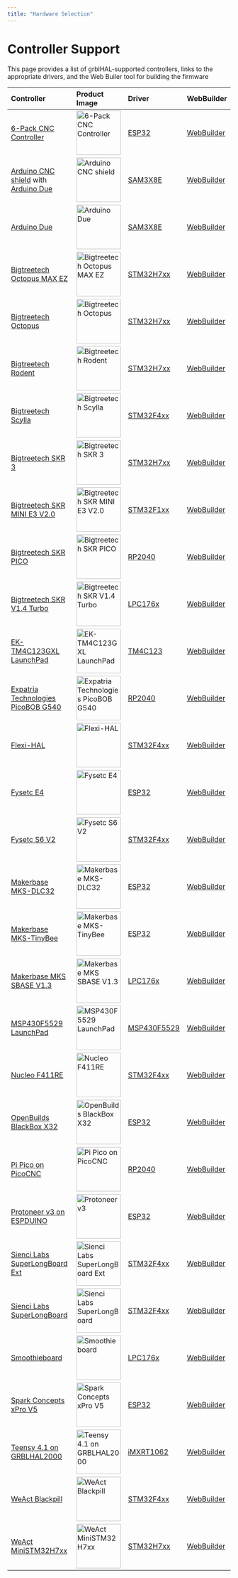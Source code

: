 ```yaml
---
title: "Hardware Selection"
---
```


# Controller Support

This page provides a list of grblHAL-supported controllers, links to the appropriate drivers, and the Web Builer tool for building the firmware

| Controller | Product Image | Driver | WebBuilder |
| :--- | :--- | :--- | :--- |
| [6-Pack CNC Controller](https://github.com/bdring/6-Pack_CNC_Controller) | <img src="/grblhal_docs/img/controllers/6pack.jpg" alt="6-Pack CNC Controller" height="100"/> | [ESP32](https://github.com/grblHAL/ESP32) | [WebBuilder](https://svn.io-engineering.com:8443/?driver=ESP32&board=BDRING%206-axis%20I2S) |
| [Arduino CNC shield](https://www.arduino.cc/en/Main/ArduinoMotorShieldR3) with [Arduino Due](https://store.arduino.cc/arduino-due) | <img src="/grblhal_docs/img/controllers/arduinocncshield.webp" alt="Arduino CNC shield" height="100"/> | [SAM3X8E](https://github.com/grblHAL/SAM3X8E) | [WebBuilder](https://svn.io-engineering.com:8443/?driver=SAM3X8E&board=Arduino%20Due) |
| [Arduino Due](https://store.arduino.cc/arduino-due) | <img src="/grblhal_docs/img/controllers/due.webp" alt="Arduino Due" height="100"/> | [SAM3X8E](https://github.com/grblHAL/SAM3X8E) | [WebBuilder](https://svn.io-engineering.com:8443/?driver=SAM3X8E&board=cmgrath%20v3) |
| [Bigtreetech Octopus MAX EZ](https://github.com/bigtreetech/Octopus-Max-EZ) | <img src="/grblhal_docs/img/controllers/octopus_max_ez.webp" alt="Bigtreetech Octopus MAX EZ" height="100"/> | [STM32H7xx](https://github.com/grblHAL/STM32H7xx) | [WebBuilder](https://svn.io-engineering.com:8443/?driver=STM32H7xx&board=BTT%20Octopus%20MAX%20EZ) |
| [Bigtreetech Octopus](https://github.com/bigtreetech/BIGTREETECH-OCTOPUS-V1.0) | <img src="/grblhal_docs/img/controllers/octopus.webp" alt="Bigtreetech Octopus" height="100"/> | [STM32H7xx](https://github.com/grblHAL/STM32H7xx) | [WebBuilder](https://svn.io-engineering.com:8443/?driver=STM32H7xx&board=BTT%20Octopus) |
| [Bigtreetech Rodent](https://github.com/bigtreetech/Rodent) | <img src="/grblhal_docs/img/controllers/rodent.webp" alt="Bigtreetech Rodent" height="100"/> | [STM32H7xx](https://github.com/grblHAL/STM32H7xx) | [WebBuilder](https://svn.io-engineering.com:8443/?driver=STM32H7xx&board=BTT%20Rodent) |
| [Bigtreetech Scylla](https://github.com/bigtreetech/Scylla) | <img src="/grblhal_docs/img/controllers/schylla.webp" alt="Bigtreetech Scylla" height="100"/> | [STM32F4xx](https://github.com/grblHAL/STM32F4xx) | [WebBuilder](https://svn.io-engineering.com:8443/?driver=STM32F4xx&board=BTT%20Scylla) |
| [Bigtreetech SKR 3](https://biqu.equipment/products/bigtreetech-btt-skr-3-control-board-for-3d-printer) | <img src="/grblhal_docs/img/controllers/bttskr3.webp" alt="Bigtreetech SKR 3" height="100"/> | [STM32H7xx](https://github.com/grblHAL/STM32H7xx) | [WebBuilder](https://svn.io-engineering.com:8443/?driver=STM32H7xx&board=BTT%20SKR%203) |
| [Bigtreetech SKR MINI E3 V2.0](https://github.com/bigtreetech/BIGTREETECH-SKR-mini-E3/tree/master/hardware/BTT%20SKR%20MINI%20E3%20V2.0) | <img src="/grblhal_docs/img/controllers/mini_e3.webp" alt="Bigtreetech SKR MINI E3 V2.0" height="100"/> | [STM32F1xx](https://github.com/grblHAL/STM32F1xx) | [WebBuilder](https://svn.io-engineering.com:8443/?driver=STM32F1xx&board=BTT%20SKR%20MINI%20E3%20V2.0%20(4-axis)%20(Bootloader)) |
| [Bigtreetech SKR PICO](https://biqu.equipment/products/btt-skr-pico-v1-0) | <img src="/grblhal_docs/img/controllers/pico.webp" alt="Bigtreetech SKR PICO" height="100"/> | [RP2040](https://github.com/grblHAL/RP2040) | [WebBuilder](https://svn.io-engineering.com:8443/?driver=RP2040&board=BTT%20SKR%20Pico) |
| [Bigtreetech SKR V1.4 Turbo](https://www.biqu.equipment/products/btt-skr-v1-4-skr-v1-4-turbo-32-bit-control-board) | <img src="/grblhal_docs/img/controllers/skr1.4.webp" alt="Bigtreetech SKR V1.4 Turbo" height="100"/> | [LPC176x](https://github.com/grblHAL/LPC176x) | [WebBuilder](https://svn.io-engineering.com:8443/?driver=LPC176x&board=BTT%20SKR%20V1.4%20Turbo) |
| [EK-TM4C123GXL LaunchPad](https://www.ti.com/tool/EK-TM4C123GXL) | <img src="/grblhal_docs/img/controllers/TM4C123G.png" alt="EK-TM4C123GXL LaunchPad" height="100"/> | [TM4C123](https://github.com/grblHAL/TM4C123) | [WebBuilder](https://svn.io-engineering.com:8443/?driver=TM4C123&board=TI%20EK-TM4C123GXL) |
| [Expatria Technologies PicoBOB G540](https://github.com/Expatria-Technologies/PicoBOB) | <img src="/grblhal_docs/img/controllers/picobob.webp" alt="Expatria Technologies PicoBOB G540" height="100"/> | [RP2040](https://github.com/grblHAL/RP2040) | [WebBuilder](https://svn.io-engineering.com:8443/?driver=RP2040&board=PicoBOB_G540) |
| [Flexi-HAL](https://github.com/Expatria-Technologies/Flexi-HAL) | <img src="/grblhal_docs/img/controllers/flexihal.webp" alt="Flexi-HAL" height="100"/> | [STM32F4xx](https://github.com/grblHAL/STM32F4xx) | [WebBuilder](https://svn.io-engineering.com:8443/?driver=STM32F4xx&board=Flexi-HAL) |
| [Fysetc E4](https://www.fysetc.com/products/fysetc-e4-board-with-built-in-wi-fi-and-bluetooth-4-pcs-tmc2209-240mhz-16m-flash-3d-printer-control-board) | <img src="/grblhal_docs/img/controllers/fysetce4.png" alt="Fysetc E4" height="100"/> | [ESP32](https://github.com/grblHAL/ESP32) | [WebBuilder](https://svn.io-engineering.com:8443/?driver=ESP32&board=Fysetc%20E4%20V1.0) |
| [Fysetc S6 V2](https://wiki.fysetc.com/FYSETC_S6/) | <img src="/grblhal_docs/img/controllers/fysetcs6.webp" alt="Fysetc S6 V2" height="100"/> | [STM32F4xx](https://github.com/grblHAL/STM32F4xx) | [WebBuilder](https://svn.io-engineering.com:8443/?driver=STM32F4xx&board=Fysetc%20S6%20V2.0) |
| [Makerbase MKS-DLC32](https://github.com/makerbase-mks/MKS-DLC32) | <img src="/grblhal_docs/img/controllers/dlc32.png" alt="Makerbase MKS-DLC32" height="100"/> | [ESP32](https://github.com/grblHAL/ESP32) | [WebBuilder](https://svn.io-engineering.com:8443/?driver=ESP32&board=MKS%20DLC32%20V2.0) |
| [Makerbase MKS-TinyBee](https://github.com/makerbase-mks/MKS-TinyBee) | <img src="/grblhal_docs/img/controllers/tinybee.jpg" alt="Makerbase MKS-TinyBee" height="100"/> | [ESP32](https://github.com/grblHAL/ESP32) | [WebBuilder](https://svn.io-engineering.com:8443/?driver=ESP32&board=MKS%20TinyBee%20V1.0) |
| [Makerbase MKS SBASE V1.3](https://github.com/makerbase-mks/MKS-SBASE) | <img src="/grblhal_docs/img/controllers/MKS-SBASE-V1.3.jpg" alt="Makerbase MKS SBASE V1.3" height="100"/> | [LPC176x](https://github.com/grblHAL/LPC176x) | [WebBuilder](https://svn.io-engineering.com:8443/?driver=LPC176x&board=MKS%20SBASE%20V1.3) |
| [MSP430F5529 LaunchPad](https://www.ti.com/tool/MSP-EXP430F5529LP) | <img src="/grblhal_docs/img/controllers/MSP430F5529 LaunchPad.png" alt="MSP430F5529 LaunchPad" height="100"/> | [MSP430F5529](https://github.com/grblHAL/MSP430F5529) | [WebBuilder](https://svn.io-engineering.com:8443/?driver=MSP430F5529&board=TI%20MSP430F5529LP) |
| [Nucleo F411RE](https://www.st.com/en/evaluation-tools/nucleo-f411re.html) | <img src="/grblhal_docs/img/controllers/Nucleo F411RE.avif" alt="Nucleo F411RE" height="100"/> | [STM32F4xx](https://github.com/grblHAL/STM32F4xx) | [WebBuilder](https://svn.io-engineering.com:8443/?driver=STM32F4xx&board=Generic%20Uno/Nucleo-64%20(STM32F411)) |
| [OpenBuilds BlackBox X32](https://openbuildspartstore.com/blackbox-motion-control-system-x32/) | <img src="/grblhal_docs/img/controllers/blackboxx32.jpg" alt="OpenBuilds BlackBox X32" height="100"/> | [ESP32](https://github.com/grblHAL/ESP32) | [WebBuilder](https://svn.io-engineering.com:8443/?driver=ESP32&board=BlackBox%20X32) |
| [Pi Pico on PicoCNC](https://github.com/phil-barrett/PicoCNC) | <img src="/grblhal_docs/img/controllers/picocnc.jpg" alt="Pi Pico on PicoCNC" height="100"/> | [RP2040](https://github.com/grblHAL/RP2040) | [WebBuilder](https://svn.io-engineering.com:8443/?driver=RP2040&board=PicoCNC) |
| [Protoneer v3 on ESPDUINO](https://blog.protoneer.co.nz/arduino-cnc-shield/) | <img src="/grblhal_docs/img/controllers/protoneer.webp" alt="Protoneer v3" height="100"/> | [ESP32](https://github.com/grblHAL/ESP32) | [WebBuilder](https://svn.io-engineering.com:8443/?driver=ESP32&board=ESPDUINO-32%20(Wemos%20D1R32)) |
| [Sienci Labs SuperLongBoard Ext](https://sienci.com/product/slb/) | <img src="/grblhal_docs/img/controllers/slbext.jpg" alt="Sienci Labs SuperLongBoard Ext" height="100"/> | [STM32F4xx](https://github.com/grblHAL/STM32F4xx) | [WebBuilder](https://svn.io-engineering.com:8443/?driver=STM32F4xx&board=SuperLongBoard%20External%20(SLB%20EXT)) |
| [Sienci Labs SuperLongBoard](https://sienci.com/product/slb/) | <img src="/grblhal_docs/img/controllers/slb.jpg" alt="Sienci Labs SuperLongBoard" height="100"/> | [STM32F4xx](https://github.com/grblHAL/STM32F4xx) | [WebBuilder](https://svn.io-engineering.com:8443/?driver=STM32F4xx&board=SuperLongBoard%20(SLB)) |
| [Smoothieboard](https://smoothieware.org/smoothieboard) | <img src="/grblhal_docs/img/controllers/smoothieboard.jpg" alt="Smoothieboard" height="100"/> | [LPC176x](https://github.com/grblHAL/LPC176x) | [WebBuilder](https://svn.io-engineering.com:8443/?driver=LPC176x&board=Smoothieboard) |
| [Spark Concepts xPro V5](https://www.spark-concepts.com/cnc-xpro-v5/) | <img src="/grblhal_docs/img/controllers/xprov5.webp" alt="Spark Concepts xPro V5" height="100"/> | [ESP32](https://github.com/grblHAL/ESP32) | [WebBuilder](https://svn.io-engineering.com:8443/?driver=ESP32&board=xPro%20V5) |
| [Teensy 4.1 on GRBLHAL2000](https://github.com/Expatria-Technologies/GRBLHAL2000_2000_PrintNC) | <img src="/grblhal_docs/img/controllers/grblhal2000.jpeg" alt="Teensy 4.1 on GRBLHAL2000" height="100"/> | [iMXRT1062](https://github.com/grblHAL/iMXRT1062) | [WebBuilder](https://svn.io-engineering.com:8443/?driver=iMXRT1062&board=GRBLHAL2000%20(PrintNC)) |
| [WeAct Blackpill](https://github.com/WeActTC/MiniSTM32F4x1) | <img src="/grblhal_docs/img/controllers/blackpill.jpg" alt="WeAct Blackpill" height="100"/> | [STM32F4xx](https://github.com/grblHAL/STM32F4xx) | [WebBuilder](https://svn.io-engineering.com:8443/?driver=STM32F4xx&board=WeAct%20Blackpill%20Minimal) |
| [WeAct MiniSTM32H7xx](https://github.com/WeActTC/MiniSTM32H7xx) | <img src="/grblhal_docs/img/controllers/weact ministm32h7.jpg" alt="WeAct MiniSTM32H7xx" height="100"/> | [STM32H7xx](https://github.com/grblHAL/STM32H7xx) | [WebBuilder](https://svn.io-engineering.com:8443/?driver=STM32H7xx&board=WeAct%20Mini%20(H743)) |
